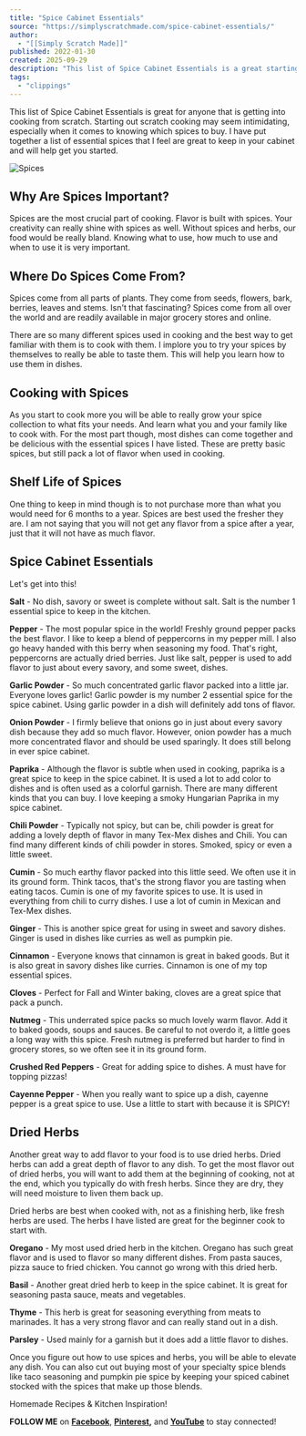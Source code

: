 ```yaml
---
title: "Spice Cabinet Essentials"
source: "https://simplyscratchmade.com/spice-cabinet-essentials/"
author:
  - "[[Simply Scratch Made]]"
published: 2022-01-30
created: 2025-09-29
description: "This list of Spice Cabinet Essentials is a great starting point. These are herbs and spices that everyone should keep in their spice cabinet."
tags:
  - "clippings"
---
```

This list of Spice Cabinet Essentials is great for anyone that is getting into cooking from scratch. Starting out scratch cooking may seem intimidating, especially when it comes to knowing which spices to buy. I have put together a list of essential spices that I feel are great to keep in your cabinet and will help get you started.

![Spices](https://simplyscratchmade.com/wp-content/uploads/2022/10/20221030_094132-768x1024.jpg)

## Why Are Spices Important?

Spices are the most crucial part of cooking. Flavor is built with spices. Your creativity can really shine with spices as well. Without spices and herbs, our food would be really bland. Knowing what to use, how much to use and when to use it is very important.

## Where Do Spices Come From?

Spices come from all parts of plants. They come from seeds, flowers, bark, berries, leaves and stems. Isn't that fascinating? Spices come from all over the world and are readily available in major grocery stores and online.

There are so many different spices used in cooking and the best way to get familiar with them is to cook with them. I implore you to try your spices by themselves to really be able to taste them. This will help you learn how to use them in dishes.

## Cooking with Spices

As you start to cook more you will be able to really grow your spice collection to what fits your needs. And learn what you and your family like to cook with. For the most part though, most dishes can come together and be delicious with the essential spices I have listed. These are pretty basic spices, but still pack a lot of flavor when used in cooking.

## Shelf Life of Spices

One thing to keep in mind though is to not purchase more than what you would need for 6 months to a year. Spices are best used the fresher they are. I am not saying that you will not get any flavor from a spice after a year, just that it will not have as much flavor.

## Spice Cabinet Essentials

Let's get into this!

**Salt** - No dish, savory or sweet is complete without salt. Salt is the number 1 essential spice to keep in the kitchen.

**Pepper** - The most popular spice in the world! Freshly ground pepper packs the best flavor. I like to keep a blend of peppercorns in my pepper mill. I also go heavy handed with this berry when seasoning my food. That's right, peppercorns are actually dried berries. Just like salt, pepper is used to add flavor to just about every savory, and some sweet, dishes.

**Garlic Powder** - So much concentrated garlic flavor packed into a little jar. Everyone loves garlic! Garlic powder is my number 2 essential spice for the spice cabinet. Using garlic powder in a dish will definitely add tons of flavor.

**Onion Powder** - I firmly believe that onions go in just about every savory dish because they add so much flavor. However, onion powder has a much more concentrated flavor and should be used sparingly. It does still belong in ever spice cabinet.

**Paprika** - Although the flavor is subtle when used in cooking, paprika is a great spice to keep in the spice cabinet. It is used a lot to add color to dishes and is often used as a colorful garnish. There are many different kinds that you can buy. I love keeping a smoky Hungarian Paprika in my spice cabinet.

**Chili Powder** - Typically not spicy, but can be, chili powder is great for adding a lovely depth of flavor in many Tex-Mex dishes and Chili. You can find many different kinds of chili powder in stores. Smoked, spicy or even a little sweet.

**Cumin** - So much earthy flavor packed into this little seed. We often use it in its ground form. Think tacos, that's the strong flavor you are tasting when eating tacos. Cumin is one of my favorite spices to use. It is used in everything from chili to curry dishes. I use a lot of cumin in Mexican and Tex-Mex dishes.

**Ginger** - This is another spice great for using in sweet and savory dishes. Ginger is used in dishes like curries as well as pumpkin pie.

**Cinnamon** - Everyone knows that cinnamon is great in baked goods. But it is also great in savory dishes like curries. Cinnamon is one of my top essential spices.

**Cloves** - Perfect for Fall and Winter baking, cloves are a great spice that pack a punch.

**Nutmeg** - This underrated spice packs so much lovely warm flavor. Add it to baked goods, soups and sauces. Be careful to not overdo it, a little goes a long way with this spice. Fresh nutmeg is preferred but harder to find in grocery stores, so we often see it in its ground form.

**Crushed Red Peppers** - Great for adding spice to dishes. A must have for topping pizzas!

**Cayenne Pepper** - When you really want to spice up a dish, cayenne pepper is a great spice to use. Use a little to start with because it is SPICY!

## Dried Herbs

Another great way to add flavor to your food is to use dried herbs. Dried herbs can add a great depth of flavor to any dish. To get the most flavor out of dried herbs, you will want to add them at the beginning of cooking, not at the end, which you typically do with fresh herbs. Since they are dry, they will need moisture to liven them back up.

Dried herbs are best when cooked with, not as a finishing herb, like fresh herbs are used. The herbs I have listed are great for the beginner cook to start with.

**Oregano** - My most used dried herb in the kitchen. Oregano has such great flavor and is used to flavor so many different dishes. From pasta sauces, pizza sauce to fried chicken. You cannot go wrong with this dried herb.

**Basil** - Another great dried herb to keep in the spice cabinet. It is great for seasoning pasta sauce, meats and vegetables.

**Thyme** - This herb is great for seasoning everything from meats to marinades. It has a very strong flavor and can really stand out in a dish.

**Parsley** - Used mainly for a garnish but it does add a little flavor to dishes.

Once you figure out how to use spices and herbs, you will be able to elevate any dish. You can also cut out buying most of your specialty spice blends like taco seasoning and pumpkin pie spice by keeping your spiced cabinet stocked with the spices that make up those blends.

Homemade Recipes & Kitchen Inspiration!

**FOLLOW ME** on [**Facebook**](https://www.facebook.com/SimplyScratchMade/), **[Pinterest](https://www.pinterest.com/simplyscratchmade/),** and [**YouTube**](https://www.youtube.com/@SimplyScratchMade) to stay connected!